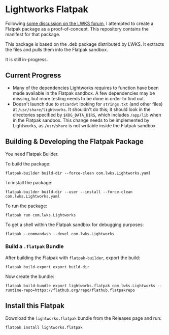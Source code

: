 # Lightworks Flatpak

Following [some discussion on the LWKS
forum](https://forum.lwks.com/threads/lightworks-as-a-flatpak.250870/), I
attempted to create a Flatpak package as a proof-of-concept. This repository
contains the manifest for that package.

This package is based on the .deb package distributed by LWKS. It extracts the
files and pulls them into the Flatpak sandbox.

It is still in-progress.

## Current Progress

* Many of the dependencies Lightworks requires to function have been made
  available in the Flatpak sandbox. A few dependencies may be missing, but more
  testing needs to be done in order to find out.
* Doesn't launch due to `ntcardvt` looking for `strings.txt` (and other files)
  at `/usr/share/lightworks`. It shouldn't do this; it should look in the
  directories specified by `$XDG_DATA_DIRS`, which includes `/app/lib` when in
  the Flatpak sandbox. This change needs to be implemented by Lightworks, as
  `/usr/share` is not writable inside the Flatpak sandbox.

## Building & Developing the Flatpak Package

You need Flatpak Builder.

To build the package:

```
flatpak-builder build-dir --force-clean com.lwks.Lightworks.yaml
```

To install the package:

```
flatpak-builder build-dir --user --install --force-clean com.lwks.Lightworks.yaml
```

To run the package:

```
flatpak run com.lwks.Lightworks
```

To get a shell within the Flatpak sandbox for debugging purposes:

```
flatpak --command=sh --devel com.lwks.Lightworks
```

### Build a `.flatpak` Bundle

After building the Flatpak with `flatpak-builder`, export the build:

```
flatpak build-export export build-dir
```

Now create the bundle:

```
flatpak build-bundle export lightworks.flatpak com.lwks.Lightworks --runtime-repo=https://flathub.org/repo/flathub.flatpakrepo
```

## Install this Flatpak

Download the `lightworks.flatpak` bundle from the Releases page and run:

```
flatpak install lightworks.flatpak
```
